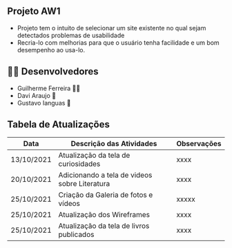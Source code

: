 ## Projeto AW1

- Projeto tem o intuito de selecionar um site existente no qual sejam detectados problemas de usabilidade
- Recria-lo com melhorias para que o usuário tenha facilidade e um bom desempenho ao usa-lo.

## 👨‍💻  Desenvolvedores 

- Guilherme Ferreira 🏄🏻 
-  Davi Araujo 🧀 
- Gustavo Ianguas 🦎 


## Tabela de Atualizações 


| Data       |       Descrição das Atividades      | Observações |
| ---------- | ----------------------------------- | ----------- |
| 13/10/2021 |      Atualização da tela de curiosidades      | xxxx    |
| 20/10/2021 | Adicionando a tela de videos sobre Literatura | xxxx    |
| 25/10/2021 |        Criação da Galeria de fotos e vídeos   | xxxxx   |    
| 25/10/2021 |      Atualização dos Wireframes      | xxxx 
| 25/10/2021 | Atualização da tela de livros publicados | xxxx |



